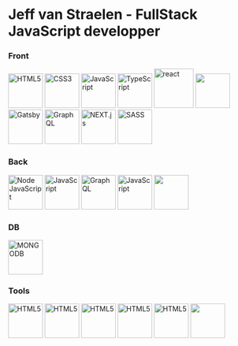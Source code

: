 # Jeff van Straelen - FullStack JavaScript developper 

### Front

<img src="https://www.jeffphoto.fr/wp-content/uploads/2021/12/logo-g9b5f673b6_640.png" alt="HTML5" width="70"/>  <img src="https://www.jeffphoto.fr/wp-content/uploads/2021/12/logo-gc99a1d79c_640.png" alt="CSS3" width="70"/>  <img src="https://upload.wikimedia.org/wikipedia/commons/9/99/Unofficial_JavaScript_logo_2.svg" alt="JavaScript" width="70"/>  <img src="https://cdn.worldvectorlogo.com/logos/typescript.svg" alt="TypeScript" width="70"/>  <img src="https://www.pinclipart.com/picdir/big/537-5374089_react-js-logo-clipart.png" alt="react" width="80"/> <img src="https://www.jeffphoto.fr/wp-content/uploads/2021/12/pinpng.com-transformer-logo-png-5100567.png" width="70"/>  <img src="https://cdn.icon-icons.com/icons2/2107/PNG/512/file_type_gatsby_icon_130583.png" alt="Gatsby" width="70"/>  <img src="https://upload.wikimedia.org/wikipedia/commons/thumb/1/17/GraphQL_Logo.svg/768px-GraphQL_Logo.svg.png" alt="GraphQL" width="70"/>  <img src="https://www.rlogical.com/wp-content/uploads/2021/08/Rlogical-Blog-Images-thumbnail.png" alt="NEXT.js" width="70"/>  <img src="https://www.jeffphoto.fr/wp-content/uploads/2022/01/kisspng-sass-npm-cascading-style-sheets-node-js-sass-5b3781ce87c853.9233942115303643665562.png" alt="SASS" width="70"/>

### Back

<img src="https://www.jeffphoto.fr/wp-content/uploads/2021/12/kisspng-node-js-angularjs-react-javascript-npm-node-js-5b28f6115bff48.9101113415294110893768.png" alt="Node JavaScript" width="70"/>  <img src="https://egghead.io/_next/image?url=https%3A%2F%2Fd2eip9sf3oo6c2.cloudfront.net%2Ftags%2Fimages%2F000%2F000%2F359%2Ffull%2Fexpressjslogo.png&w=384&q=75" alt="JavaScript" width="70"/>  <img src="https://upload.wikimedia.org/wikipedia/commons/thumb/1/17/GraphQL_Logo.svg/768px-GraphQL_Logo.svg.png" alt="GraphQL" width="70"/>  <img src="https://camo.githubusercontent.com/5f960857e97d73e1dfa406ce5d4bee1797e1ee000a6b29210f077ed8880daecf/68747470733a2f2f6432656970397366336f6f3663322e636c6f756466726f6e742e6e65742f7365726965732f7371756172655f636f766572732f3030302f3030302f3233312f66756c6c2f4547485f41706f6c6c6f2d4772617068514c2d52656163745f46696e616c2e706e67" alt="JavaScript" width="70"/>  <img src="https://www.jeffphoto.fr/wp-content/uploads/2021/12/prismaHD.png" width="70"/> 


### DB

<img src="https://www.jeffphoto.fr/wp-content/uploads/2021/12/PXPNG.COMBase-de-données-orientée-document-MongoDB-NoSQL-icône-nosql-affaires-cercle-600x600-1.png" alt="MONGODB" width="70"/>

### Tools 

<img src="https://www.jeffphoto.fr/wp-content/uploads/2021/12/postman.png" alt="HTML5" width="70"/>  <img src="https://www.jeffphoto.fr/wp-content/uploads/2021/12/android-studio-logo-android-studio-icon-appliance-security-toy-symbol-transparent-png-826295.png" alt="HTML5" width="70"/>  <img src="https://www.jeffphoto.fr/wp-content/uploads/2021/12/git.dfdd0989.png" alt="HTML5" width="70"/>  <img src="https://www.jeffphoto.fr/wp-content/uploads/2021/12/3t.2d00ac8c.png" alt="HTML5" width="70"/>
<img src="https://www.jeffphoto.fr/wp-content/uploads/2021/12/téléchargement.png" alt="HTML5" width="70"/>  <img src="https://www.jeffphoto.fr/wp-content/uploads/2021/12/téléchargement-1.png" width="70"/> 


